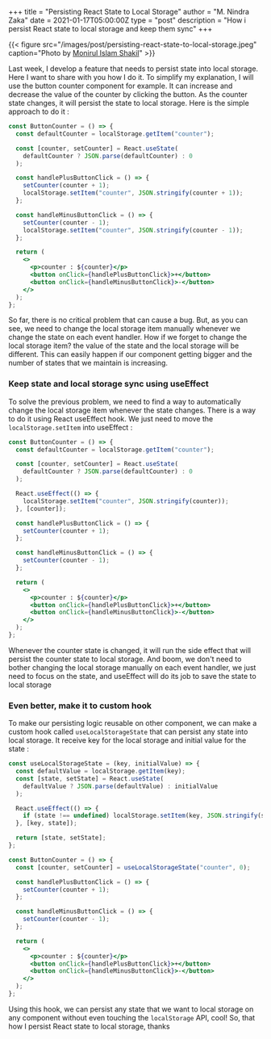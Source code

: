 +++
title = "Persisting React State to Local Storage"
author = "M. Nindra Zaka"
date = 2021-01-17T05:00:00Z
type = "post"
description = "How i persist React state to local storage and keep them sync"
+++

{{< figure src="/images/post/persisting-react-state-to-local-storage.jpeg" caption="Photo by [Monirul Islam Shakil](https://unsplash.com/photos/uuhD96VBp4k)" >}}

Last week, I develop a feature that needs to persist state into local storage. Here I want to share with you how I do it. To simplify my explanation, I will use the button counter component for example. It can increase and decrease the value of the counter by clicking the button. As the counter state changes, it will persist the state to local storage. Here is the simple approach to do it :

```jsx {linenos=table}
const ButtonCounter = () => {
  const defaultCounter = localStorage.getItem("counter");

  const [counter, setCounter] = React.useState(
    defaultCounter ? JSON.parse(defaultCounter) : 0
  );

  const handlePlusButtonClick = () => {
    setCounter(counter + 1);
    localStorage.setItem("counter", JSON.stringify(counter + 1));
  };

  const handleMinusButtonClick = () => {
    setCounter(counter - 1);
    localStorage.setItem("counter", JSON.stringify(counter - 1));
  };

  return (
    <>
      <p>counter : ${counter}</p>
      <button onClick={handlePlusButtonClick}>+</button>
      <button onClick={handleMinusButtonClick}>-</button>
    </>
  );
};
```

So far, there is no critical problem that can cause a bug. But, as you can see, we need to change the local storage item manually whenever we change the state on each event handler. How if we forget to change the local storage item? the value of the state and the local storage will be different. This can easily happen if our component getting bigger and the number of states that we maintain is increasing.

### Keep state and local storage sync using useEffect

To solve the previous problem, we need to find a way to automatically change the local storage item whenever the state changes. There is a way to do it using React useEffect hook. We just need to move the `localStorage.setItem` into useEffect :

```jsx {linenos=table}
const ButtonCounter = () => {
  const defaultCounter = localStorage.getItem("counter");

  const [counter, setCounter] = React.useState(
    defaultCounter ? JSON.parse(defaultCounter) : 0
  );

  React.useEffect(() => {
    localStorage.setItem("counter", JSON.stringify(counter));
  }, [counter]);

  const handlePlusButtonClick = () => {
    setCounter(counter + 1);
  };

  const handleMinusButtonClick = () => {
    setCounter(counter - 1);
  };

  return (
    <>
      <p>counter : ${counter}</p>
      <button onClick={handlePlusButtonClick}>+</button>
      <button onClick={handleMinusButtonClick}>-</button>
    </>
  );
};
```

Whenever the counter state is changed, it will run the side effect that will persist the counter state to local storage. And boom, we don't need to bother changing the local storage manually on each event handler, we just need to focus on the state, and useEffect will do its job to save the state to local storage

### Even better, make it to custom hook

To make our persisting logic reusable on other component, we can make a custom hook called `useLocalStorageState` that can persist any state into local storage. It receive key for the local storage and initial value for the state :

```jsx {linenos=table}
const useLocalStorageState = (key, initialValue) => {
  const defaultValue = localStorage.getItem(key);
  const [state, setState] = React.useState(
    defaultValue ? JSON.parse(defaultValue) : initialValue
  );

  React.useEffect(() => {
    if (state !== undefined) localStorage.setItem(key, JSON.stringify(state));
  }, [key, state]);

  return [state, setState];
};

const ButtonCounter = () => {
  const [counter, setCounter] = useLocalStorageState("counter", 0);

  const handlePlusButtonClick = () => {
    setCounter(counter + 1);
  };

  const handleMinusButtonClick = () => {
    setCounter(counter - 1);
  };

  return (
    <>
      <p>counter : ${counter}</p>
      <button onClick={handlePlusButtonClick}>+</button>
      <button onClick={handleMinusButtonClick}>-</button>
    </>
  );
};
```

Using this hook, we can persist any state that we want to local storage on any component without even touching the `localStorage` API, cool! So, that how I persist React state to local storage, thanks
